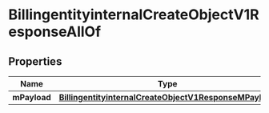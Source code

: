 

# BillingentityinternalCreateObjectV1ResponseAllOf

## Properties

Name | Type | Description | Notes
------------ | ------------- | ------------- | -------------
**mPayload** | [**BillingentityinternalCreateObjectV1ResponseMPayload**](BillingentityinternalCreateObjectV1ResponseMPayload.md) |  | 




